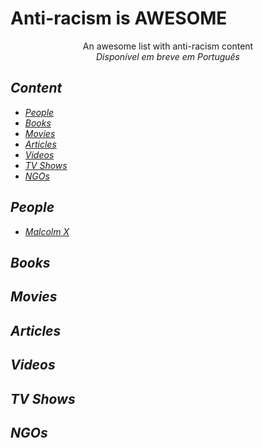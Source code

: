 # Anti-racism is AWESOME

<p align="center">
An awesome list with anti-racism content<br />
<em>Disponível em breve em Português<em>
</p>

## Content

- [People](#people)
- [Books](#books)
- [Movies](#movies)
- [Articles](#articles)
- [Videos](#videos)
- [TV Shows](#tvshows)
- [NGOs](#ngos)

## People

- [Malcolm X](https://en.wikipedia.org/wiki/Malcolm_X)

## Books
## Movies
## Articles
## Videos
## TV Shows
## NGOs
